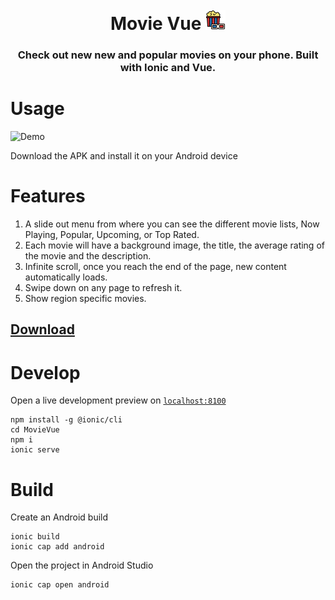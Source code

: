  <h1 align="center">
 <br>
    Movie Vue <img width = "32px" src = "https://raw.githubusercontent.com/Aveek-Saha/MovieVue/master/public/assets/icon/favicon.png">
</h1>
<h3 align="center"> Check out new new and popular movies on your phone. Built with Ionic and Vue. <h3>


# Usage

![Demo](https://raw.githubusercontent.com/Aveek-Saha/MovieVue/master/screen.gif)

Download the APK and install it on your Android device

# Features
1. A slide out menu from where you can see the different movie lists, Now Playing, Popular, Upcoming, or Top Rated.
1. Each movie will have a background image, the title, the average rating of the movie and the description.
1. Infinite scroll, once you reach the end of the page, new content automatically loads.
1. Swipe down on any page to refresh it.
1. Show region specific movies.

## [Download](https://github.com/Aveek-Saha/MovieVue/releases)

# Develop
Open a live development preview on [`localhost:8100`](http://localhost:8100/)

```
npm install -g @ionic/cli
cd MovieVue
npm i
ionic serve
```

# Build

Create an Android build

```
ionic build
ionic cap add android
```

Open the project in Android Studio
```
ionic cap open android
```